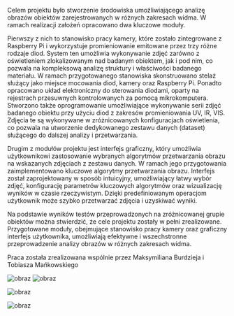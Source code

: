 Celem projektu było stworzenie środowiska umożliwiającego analizę obrazów obiektów
zarejestrowanych w różnych zakresach widma. W ramach realizacji założeń opracowano dwa
kluczowe moduły.

Pierwszy z nich to stanowisko pracy kamery, które zostało zintegrowane z Raspberry Pi i
wykorzystuje promieniowanie emitowane przez trzy różne rodzaje diod. System ten umożliwia
wykonywanie zdjęć zarówno z oświetleniem zlokalizowanym nad badanym obiektem, jak i
pod nim, co pozwala na kompleksową analizę struktury i właściwości badanego materiału. W
ramach przygotowanego stanowiska skonstruowano stelaż służący jako miejsce mocowania diod,
kamery oraz Raspberry Pi. Ponadto opracowano układ elektroniczny do sterowania diodami,
oparty na rejestrach przesuwnych kontrolowanych za pomocą mikrokomputera. Stworzono
także oprogramowanie umożliwiające wykonywanie serii zdjęć badanego obiektu przy użyciu
diod z zakresów promieniowania UV, IR, VIS. Zdjęcia te są wykonywane w zróżnicowanych
konfiguracjach oświetlenia, co pozwala na utworzenie dedykowanego zestawu danych (dataset)
służącego do dalszej analizy i przetwarzania.

Drugim z modułów projektu jest interfejs graficzny, który umożliwia użytkownikowi zastosowanie
wybranych algorytmów przetwarzania obrazu na wskazanych zdjęciach z zestawu danych.
W ramach jego przygotowania zaimplementowano kluczowe algorytmy przetwarzania obrazu.
Interfejs został zaprojektowany w sposób intuicyjny, umożliwiający łatwy wybór zdjęć, konfigurację
parametrów kluczowych algorytmów oraz wizualizację wyników w czasie rzeczywistym.
Dzięki predefiniowanym operacjom użytkownik może szybko przetwarzać zdjęcia i uzyskiwać wyniki.

Na podstawie wyników testów przeprowadzonych na zróżnicowanej grupie obiektów można
stwierdzić, że cele projektu zostały w pełni zrealizowane. Przygotowane moduły, obejmujące
stanowisko pracy kamery oraz graficzny interfejs użytkownika, umożliwiają efektywne i wszechstronne
przeprowadzenie analizy obrazów w różnych zakresach widma.

Praca została zrealizowana wspólnie przez Maksymiliana Burdzieja i Tobiasza Mańkowskiego

![obraz](https://github.com/user-attachments/assets/1f49b2f1-7b0f-4c4e-980e-9d23072b0f2c)
![obraz](https://github.com/user-attachments/assets/341704f5-ab41-47a5-910a-cf2fb9dfc4d2)

![obraz](https://github.com/user-attachments/assets/0e7a22a3-3fb4-4c11-9019-b7ef93cf0738)

![obraz](https://github.com/user-attachments/assets/5e4b4200-7a0e-4652-ba1c-a1294d28b282)
